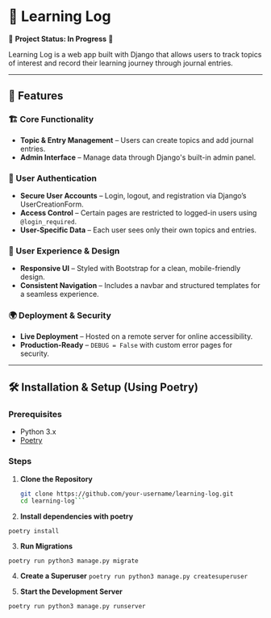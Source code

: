 # 📘 Learning Log  

🚧 **Project Status: In Progress** 🚧  

Learning Log is a web app built with Django that allows users to track topics of interest and record their learning journey through journal entries.  

---

## 🚀 Features  

### 🏗️ Core Functionality  
- **Topic & Entry Management** – Users can create topics and add journal entries.  
- **Admin Interface** – Manage data through Django's built-in admin panel.  

### 🔐 User Authentication  
- **Secure User Accounts** – Login, logout, and registration via Django’s UserCreationForm.  
- **Access Control** – Certain pages are restricted to logged-in users using `@login_required`.  
- **User-Specific Data** – Each user sees only their own topics and entries.  

### 🎨 User Experience & Design  
- **Responsive UI** – Styled with Bootstrap for a clean, mobile-friendly design.  
- **Consistent Navigation** – Includes a navbar and structured templates for a seamless experience.  

### 🌍 Deployment & Security  
- **Live Deployment** – Hosted on a remote server for online accessibility.  
- **Production-Ready** – `DEBUG = False` with custom error pages for security.  

---

## 🛠️ Installation & Setup (Using Poetry)  

### Prerequisites  
- Python 3.x  
- [Poetry](https://python-poetry.org/docs/#installation)  

### Steps  
1. **Clone the Repository**  
   ```sh
   git clone https://github.com/your-username/learning-log.git
   cd learning-log```

2. **Install dependencies with poetry**

```poetry install```

3. **Run Migrations**

```poetry run python3 manage.py migrate```

4. **Create a Superuser**
```poetry run python3 manage.py createsuperuser```

5. **Start the Development Server**

```poetry run python3 manage.py runserver```
